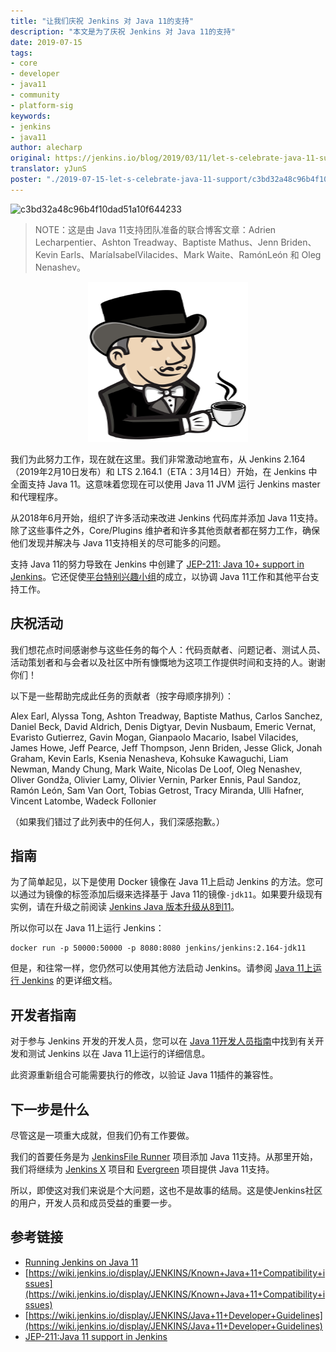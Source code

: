```yaml
---
title: "让我们庆祝 Jenkins 对 Java 11的支持"
description: "本文是为了庆祝 Jenkins 对 Java 11的支持"
date: 2019-07-15
tags:
- core
- developer
- java11
- community
- platform-sig
keywords:
- jenkins
- java11
author: alecharp
original: https://jenkins.io/blog/2019/03/11/let-s-celebrate-java-11-support/
translator: yJunS
poster: "./2019-07-15-let-s-celebrate-java-11-support/c3bd32a48c96b4f10dad51a10f644233.png"
---
```


![c3bd32a48c96b4f10dad51a10f644233](c3bd32a48c96b4f10dad51a10f644233.png)

> NOTE：这是由 Java 11支持团队准备的联合博客文章：Adrien Lecharpentier、Ashton Treadway、Baptiste Mathus、Jenn Briden、Kevin Earls、MaríaIsabelVilacides、Mark Waite、RamónLeón 和 Oleg Nenashev。

<div align=center><img style="width:256px;height:256px;" src="/images/logos/formal/256.png" title="Jenkins Java"></div>

我们为此努力工作，现在就在这里。我们非常激动地宣布，从 Jenkins 2.164（2019年2月10日发布）和 LTS 2.164.1（ETA：3月14日）开始，在 Jenkins 中全面支持 Java 11。这意味着您现在可以使用 Java 11 JVM 运行 Jenkins master 和代理程序。

从2018年6月开始，组织了许多活动来改进 Jenkins 代码库并添加 Java 11支持。除了这些事件之外，Core/Plugins 维护者和许多其他贡献者都在努力工作，确保他们发现并解决与 Java 11支持相关的尽可能多的问题。

支持 Java 11的努力导致在 Jenkins 中创建了 [JEP-211: Java 10+ support in Jenkins](https://github.com/jenkinsci/jep/blob/master/jep/211/README.adoc)。它还促使[平台特别兴趣小组](https://jenkins.io/sigs/platform)的成立，以协调 Java 11工作和其他平台支持工作。

 ## 庆祝活动

我们想花点时间感谢参与这些任务的每个人：代码贡献者、问题记者、测试人员、活动策划者和与会者以及社区中所有慷慨地为这项工作提供时间和支持的人。谢谢你们！

以下是一些帮助完成此任务的贡献者（按字母顺序排列）：

Alex Earl,
Alyssa Tong,
Ashton Treadway,
Baptiste Mathus,
Carlos Sanchez,
Daniel Beck,
David Aldrich,
Denis Digtyar,
Devin Nusbaum,
Emeric Vernat,
Evaristo Gutierrez,
Gavin Mogan,
Gianpaolo Macario,
Isabel Vilacides,
James Howe,
Jeff Pearce,
Jeff Thompson,
Jenn Briden,
Jesse Glick,
Jonah Graham,
Kevin Earls,
Ksenia Nenasheva,
Kohsuke Kawaguchi,
Liam Newman,
Mandy Chung,
Mark Waite,
Nicolas De Loof,
Oleg Nenashev,
Oliver Gondža,
Olivier Lamy,
Olivier Vernin,
Parker Ennis,
Paul Sandoz,
Ramón León,
Sam Van Oort,
Tobias Getrost,
Tracy Miranda,
Ulli Hafner,
Vincent Latombe,
Wadeck Follonier

（如果我们错过了此列表中的任何人，我们深感抱歉。）

 ## 指南

为了简单起见，以下是使用 Docker 镜像在 Java 11上启动 Jenkins 的方法。您可以通过为镜像的标签添加后缀来选择基于 Java 11的镜像`-jdk11`。如果要升级现有实例，请在升级之前阅读 [Jenkins Java 版本升级从8到11](https://jenkins.io/doc/administration/requirements/upgrade-java-guidelines/)。

所以你可以在 Java 11上运行 Jenkins：

```
docker run -p 50000:50000 -p 8080:8080 jenkins/jenkins:2.164-jdk11
```

但是，和往常一样，您仍然可以使用其他方法启动 Jenkins。请参阅 [Java 11上运行 Jenkins](https://jenkins.io/doc/administration/requirements/jenkins-on-java-11/) 的更详细文档。

 ## 开发者指南

 对于参与 Jenkins 开发的开发人员，您可以在 [Java 11开发人员指南](https://wiki.jenkins.io/display/JENKINS/Java+11+Developer+Guidelines)中找到有关开发和测试 Jenkins 以在 Java 11上运行的详细信息。

 此资源重新组合可能需要执行的修改，以验证 Java 11插件的兼容性。

 ## 下一步是什么

尽管这是一项重大成就，但我们仍有工作要做。

我们的首要任务是为 [JenkinsFile Runner](https://github.com/jenkinsci/jenkinsfile-runner) 项目添加 Java 11支持。从那里开始，我们将继续为 [Jenkins X](https://github.com/jenkins-x) 项目和 [Evergreen](https://jenkins.io/projects/evergreen/) 项目提供 Java 11支持。

 所以，即使这对我们来说是个大问题，这也不是故事的结局。这是使Jenkins社区的用户，开发人员和成员受益的重要一步。

 ## 参考链接

* [Running Jenkins on Java 11](https://jenkins.io/doc/administration/requirements/jenkins-on-java-11/)
* [https://wiki.jenkins.io/display/JENKINS/Known+Java+11+Compatibility+issues](https://wiki.jenkins.io/display/JENKINS/Known+Java+11+Compatibility+issues)
* [https://wiki.jenkins.io/display/JENKINS/Java+11+Developer+Guidelines](https://wiki.jenkins.io/display/JENKINS/Java+11+Developer+Guidelines)
* [JEP-211:Java 11 support in Jenkins](https://github.com/jenkinsci/jep/blob/master/jep/211/README.adoc)